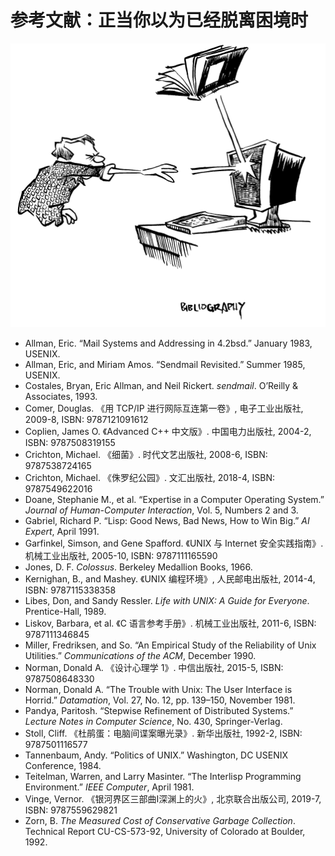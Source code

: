 # 参考文献：正当你以为已经脱离困境时

![](../.gitbook/assets/cankao.png)

* Allman, Eric. “Mail Systems and Addressing in 4.2bsd.” January 1983, USENIX.
* Allman, Eric, and Miriam Amos. “Sendmail Revisited.” Summer 1985, USENIX.
* Costales, Bryan, Eric Allman, and Neil Rickert. *sendmail*. O’Reilly & Associates, 1993.
* Comer, Douglas. 《用 TCP/IP 进行网际互连第一卷》, 电子工业出版社, 2009-8, ISBN: 9787121091612
* Coplien, James O. 《Advanced C++ 中文版》. 中国电力出版社, 2004-2, ISBN: 9787508319155
* Crichton, Michael. 《细菌》. 时代文艺出版社, 2008-6, ISBN: 9787538724165
* Crichton, Michael. 《侏罗纪公园》. 文汇出版社, 2018-4, ISBN: 9787549622016
* Doane, Stephanie M., et al. “Expertise in a Computer Operating System.” *Journal of Human-Computer Interaction*, Vol. 5, Numbers 2 and 3.
* Gabriel, Richard P. “Lisp: Good News, Bad News, How to Win Big.” *AI Expert*, April 1991.
* Garfinkel, Simson, and Gene Spafford. 《UNIX 与 Internet 安全实践指南》. 机械工业出版社, 2005-10, ISBN: 9787111165590
* Jones, D. F. *Colossus*. Berkeley Medallion Books, 1966.
* Kernighan, B., and Mashey. 《UNIX 编程环境》, 人民邮电出版社, 2014-4, ISBN: 9787115338358
* Libes, Don, and Sandy Ressler. *Life with UNIX: A Guide for Everyone*. Prentice-Hall, 1989.
* Liskov, Barbara, et al. 《C 语言参考手册》. 机械工业出版社, 2011-6, ISBN: 9787111346845
* Miller, Fredriksen, and So. “An Empirical Study of the Reliability of Unix Utilities.” *Communications of the ACM*, December 1990.
* Norman, Donald A. 《设计心理学 1》. 中信出版社, 2015-5, ISBN: 9787508648330
* Norman, Donald A. “The Trouble with Unix: The User Interface is Horrid.” *Datamation*, Vol. 27, No. 12, pp. 139–150, November 1981.
* Pandya, Paritosh. “Stepwise Refinement of Distributed Systems.” *Lecture Notes in Computer Science*, No. 430, Springer-Verlag.
* Stoll, Cliff. 《杜鹃蛋：电脑间谍案曝光录》. 新华出版社, 1992-2, ISBN: 9787501116577
* Tannenbaum, Andy. “Politics of UNIX.” Washington, DC USENIX Conference, 1984.
* Teitelman, Warren, and Larry Masinter. “The Interlisp Programming Environment.” *IEEE Computer*, April 1981.
* Vinge, Vernor. 《银河界区三部曲Ⅰ深渊上的火》, 北京联合出版公司, 2019-7, ISBN: 9787559629821
* Zorn, B. *The Measured Cost of Conservative Garbage Collection*. Technical Report CU-CS-573-92, University of Colorado at Boulder, 1992.
